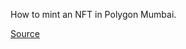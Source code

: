 How to mint an NFT in Polygon Mumbai.

[Source](https://wiki.polygon.technology/docs/tools/storage/nftstorage/)

